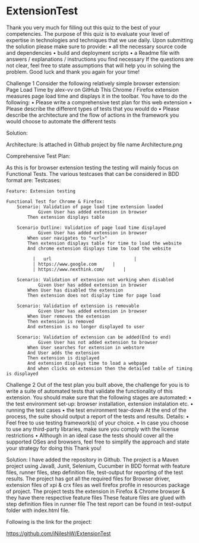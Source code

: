 # ExtensionTest

Thank you very much for filling out this quiz to the best of your competencies. The purpose of this
quiz is to evaluate your level of expertise in technologies and techniques that we use daily.
Upon submitting the solution please make sure to provide:
• all the necessary source code and dependencies
• build and deployment scripts
• a Readme file with answers / explanations / instructions you find necessary
If the questions are not clear, feel free to state assumptions that will help you in solving the problem.
Good luck and thank you again for your time!

Challenge 1
Consider the following relatively simple browser extension:
Page Load Time by alex-vv on GitHub
This Chrome / Firefox extension measures page load time and displays it in the toolbar.
You have to do the following:
• Please write a comprehensive test plan for this web extension
• Please describe the different types of tests that you would do
• Please describe the architecture and the flow of actions in the framework you would choose to automate the different tests

Solution:

Architecture:
Is attached in Github project by file name Architecture.png

Comprehensive Test Plan:

As this is for browser extension testing the testing will mainly focus on Functional Tests. The various testcases that can be considered in BDD format are:
Testcases:

	Feature: Extension testing
	
	Functional Test for Chrome & Firefox:
		Scenario: Validation of page load time extension loaded
    			Given User has added extension in browser
			Then extension displays table

		Scenario Outline: Validation of page load time displayed
    			Given User has added extension in browser
			When user navigates to "<url>"
			Then extension displays table for time to load the website
			And chrome extension displays time to load the website

		      |   url                         		|
		      | https://www.google.com    	|
		      | https://www.nexthink.com/   	|	

		Scenario: Validation of extension not working when disabled
    			Given User has added extension in browser
			When User has disabled the extension 
			Then extension does not display time for page load
 
		Scenario: Validation of extension is removable
    			Given User has added extension in browser
			When User removes the extension 
			Then extension is removed 
			And extension is no longer displayed to user

		Scenario: Validation of extension can be added(End to end)
    			Given User has not added extension to browser
			When User searches for extension in webstore
			And User adds the extension 
			Then extension is displayed 
			And extension displays time to load a webpage			
			And when clicks on extension then the detailed table of timing is displayed





Challenge 2
Out of the test plan you built above, the challenge for you is to write a suite of automated tests that
validate the functionality of this extension.
You should make sure that the following stages are automated:
• the test environment set-up: browser installation, extension instalation etc.
• running the test cases
• the test environment tear-down
At the end of the process, the suite should output a report of the tests and results.
Details:
• Feel free to use testing framework(s) of your choice.
• In case you choose to use any third-party libraries, make sure you comply with the license
restrictions
• Although in an ideal case the tests should cover all the supported OSes and browsers, feel free to simplify the approach and state your strategy for doing this
Thank you!

Solution:
I have added the repository in Github. 
The project is a Maven project using Java8, Junit, Selenium, Cucumber in BDD format with feature files, runner files, step definition file, test-output for reporting of the test results. 
The project has got all the required files for Browser driver, extension files of xpi & crx files as well firefox profile in resources package of project.
The project tests the extension in Firefox & Chrome browser & they have there respective feature files
These feature files are glued with step definition files in runner file 
The test report can be found in test-output folder with index.html file. 

Following is the link for the project:


https://github.com/iNileshW/ExtensionTest 
